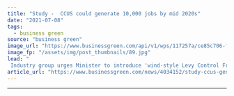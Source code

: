 ```yaml
---
title: "Study -  CCUS could generate 10,000 jobs by mid 2020s"
date: "2021-07-08"
tags: 
  - business green
source: "business green"
image_url: "https://www.businessgreen.com/api/v1/wps/117257a/ce85c706-f1fb-4a93-a636-16b91164e064/6/JW-20191121-0053-scaled-185x114.jpg"
image_fp: "/assets/img/post_thumbnails/89.jpg"
lead: "
 Industry group urges Minister to introduce 'wind-style Levy Control Framework' for nascent market at next Spending Review to provide industry with confidence to invest in first generation of carbon capture projects ..."
article_url: "https://www.businessgreen.com/news/4034152/study-ccus-generate-jobs-mid-2020s"
---
```


---
